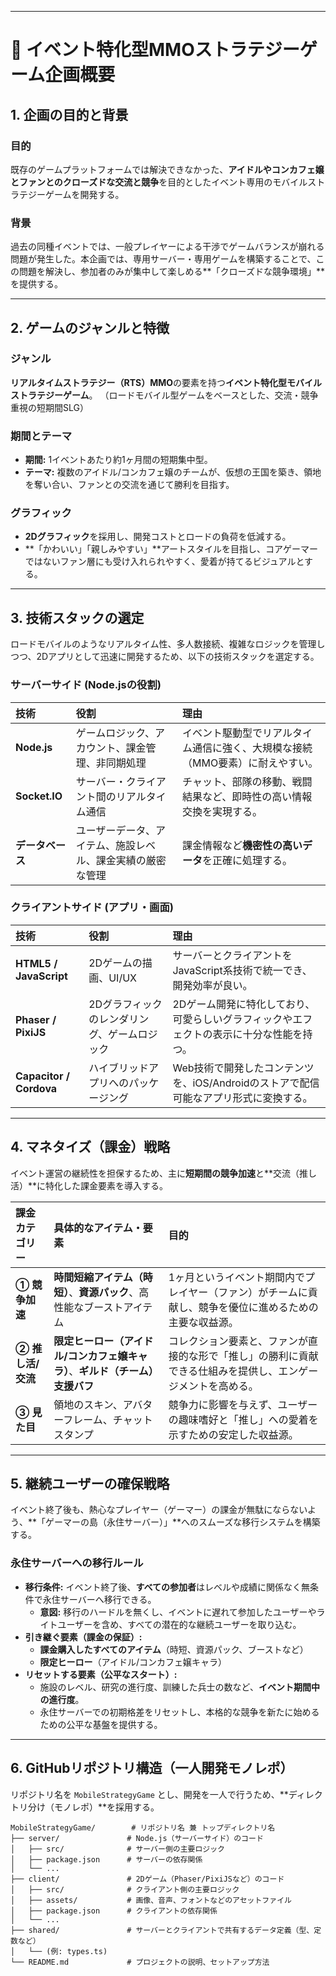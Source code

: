 -----

# 👑 イベント特化型MMOストラテジーゲーム企画概要

## 1. 企画の目的と背景

### 目的

既存のゲームプラットフォームでは解決できなかった、**アイドルやコンカフェ嬢とファンとのクローズドな交流と競争**を目的としたイベント専用のモバイルストラテジーゲームを開発する。

### 背景

過去の同種イベントでは、一般プレイヤーによる干渉でゲームバランスが崩れる問題が発生した。本企画では、専用サーバー・専用ゲームを構築することで、この問題を解決し、参加者のみが集中して楽しめる\*\*「クローズドな競争環境」\*\*を提供する。

-----

## 2. ゲームのジャンルと特徴

### ジャンル

**リアルタイムストラテジー（RTS）MMO**の要素を持つ**イベント特化型モバイルストラテジーゲーム**。
（ロードモバイル型ゲームをベースとした、交流・競争重視の短期間SLG）

### 期間とテーマ

  * **期間:** 1イベントあたり約1ヶ月間の短期集中型。
  * **テーマ:** 複数のアイドル/コンカフェ嬢のチームが、仮想の王国を築き、領地を奪い合い、ファンとの交流を通じて勝利を目指す。

### グラフィック

  * **2Dグラフィック**を採用し、開発コストとロードの負荷を低減する。
  * \*\*「かわいい」「親しみやすい」\*\*アートスタイルを目指し、コアゲーマーではないファン層にも受け入れられやすく、愛着が持てるビジュアルとする。

-----

## 3. 技術スタックの選定

ロードモバイルのようなリアルタイム性、多人数接続、複雑なロジックを管理しつつ、2Dアプリとして迅速に開発するため、以下の技術スタックを選定する。

### サーバーサイド (Node.jsの役割)

| 技術 | 役割 | 理由 |
| :--- | :--- | :--- |
| **Node.js** | ゲームロジック、アカウント、課金管理、非同期処理 | イベント駆動型でリアルタイム通信に強く、大規模な接続（MMO要素）に耐えやすい。 |
| **Socket.IO** | サーバー・クライアント間のリアルタイム通信 | チャット、部隊の移動、戦闘結果など、即時性の高い情報交換を実現する。 |
| **データベース** | ユーザーデータ、アイテム、施設レベル、課金実績の厳密な管理 | 課金情報など**機密性の高いデータ**を正確に処理する。 |

### クライアントサイド (アプリ・画面)

| 技術 | 役割 | 理由 |
| :--- | :--- | :--- |
| **HTML5 / JavaScript** | 2Dゲームの描画、UI/UX | サーバーとクライアントをJavaScript系技術で統一でき、開発効率が良い。 |
| **Phaser / PixiJS** | 2Dグラフィックのレンダリング、ゲームロジック | 2Dゲーム開発に特化しており、可愛らしいグラフィックやエフェクトの表示に十分な性能を持つ。 |
| **Capacitor / Cordova** | ハイブリッドアプリへのパッケージング | Web技術で開発したコンテンツを、iOS/Androidのストアで配信可能なアプリ形式に変換する。 |

-----

## 4. マネタイズ（課金）戦略

イベント運営の継続性を担保するため、主に**短期間の競争加速**と\*\*交流（推し活）\*\*に特化した課金要素を導入する。

| 課金カテゴリー | 具体的なアイテム・要素 | 目的 |
| :--- | :--- | :--- |
| **① 競争加速** | **時間短縮アイテム（時短）**、**資源パック**、高性能なブーストアイテム | 1ヶ月というイベント期間内でプレイヤー（ファン）がチームに貢献し、競争を優位に進めるための主要な収益源。 |
| **② 推し活/交流** | **限定ヒーロー（アイドル/コンカフェ嬢キャラ）**、**ギルド（チーム）支援バフ** | コレクション要素と、ファンが直接的な形で「推し」の勝利に貢献できる仕組みを提供し、エンゲージメントを高める。 |
| **③ 見た目** | 領地のスキン、アバターフレーム、チャットスタンプ | 競争力に影響を与えず、ユーザーの趣味嗜好と「推し」への愛着を示すための安定した収益源。 |

-----

## 5. 継続ユーザーの確保戦略

イベント終了後も、熱心なプレイヤー（ゲーマー）の課金が無駄にならないよう、\*\*「ゲーマーの島（永住サーバー）」\*\*へのスムーズな移行システムを構築する。

### 永住サーバーへの移行ルール

  * **移行条件:** イベント終了後、**すべての参加者**はレベルや成績に関係なく無条件で永住サーバーへ移行できる。
      * **意図:** 移行のハードルを無くし、イベントに遅れて参加したユーザーやライトユーザーを含め、すべての潜在的な継続ユーザーを取り込む。
  * **引き継ぐ要素（課金の保証）:**
      * **課金購入したすべてのアイテム**（時短、資源パック、ブーストなど）
      * **限定ヒーロー**（アイドル/コンカフェ嬢キャラ）
  * **リセットする要素（公平なスタート）:**
      * 施設のレベル、研究の進行度、訓練した兵士の数など、**イベント期間中の進行度**。
      * 永住サーバーでの初期格差をリセットし、本格的な競争を新たに始めるための公平な基盤を提供する。

-----

## 6. GitHubリポジトリ構造（一人開発モノレポ）

リポジトリ名を `MobileStrategyGame` とし、開発を一人で行うため、\*\*ディレクトリ分け（モノレポ）\*\*を採用する。

```
MobileStrategyGame/        # リポジトリ名 兼 トップディレクトリ名
├── server/               # Node.js（サーバーサイド）のコード
│   ├── src/              # サーバー側の主要ロジック
│   ├── package.json      # サーバーの依存関係
│   └── ...
├── client/               # 2Dゲーム（Phaser/PixiJSなど）のコード
│   ├── src/              # クライアント側の主要ロジック
│   ├── assets/           # 画像、音声、フォントなどのアセットファイル
│   ├── package.json      # クライアントの依存関係
│   └── ...
├── shared/               # サーバーとクライアントで共有するデータ定義（型、定数など）
│   └── (例: types.ts)
└── README.md             # プロジェクトの説明、セットアップ方法
```

